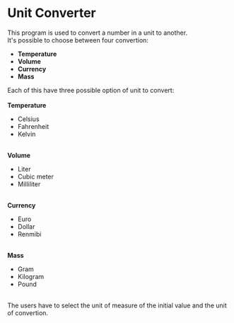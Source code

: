 <h1>Unit Converter</h1>

This program is used to convert a number in a unit to another.<br/>
It's possible to choose between four convertion:              <br/>
- <b>Temperature</b><br/>
- <b>Volume     </b><br/>
- <b>Currency   </b><br/>
- <b>Mass      </b><br/>

Each of this have three possible option of unit to convert:<br/><br/>
<b>Temperature</b>
- Celsius   <br/>
- Fahrenheit<br/>
- Kelvin    <br/><br/>

<b>Volume</b>
- Liter      <br/>
- Cubic meter<br/>
- Milliliter <br/><br/>

<b>Currency</b>
- Euro   <br/>
- Dollar <br/>
- Renmibi<br/><br/>

<b>Mass</b>
- Gram    <br/>
- Kilogram<br/>
- Pound   <br/><br/>

The users have to select the unit of measure of the initial value and the unit of convertion.
